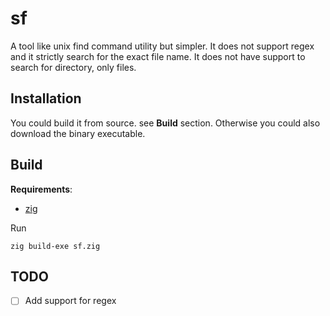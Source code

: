 # sf

A tool like unix find command utility but simpler. It does not support
regex and it strictly search for the exact file name. It does not have
support to search for directory, only files.

## Installation

You could build it from source. see **Build** section. Otherwise you
could also download the binary executable.

## Build
**Requirements**:
- [zig](https://ziglang.org/download/)

Run
```
zig build-exe sf.zig
```

## TODO
- [ ] Add support for regex
